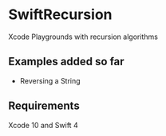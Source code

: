 # SwiftRecursion
Xcode Playgrounds with recursion algorithms

## Examples added so far
- Reversing a String

## Requirements

Xcode 10 and Swift 4